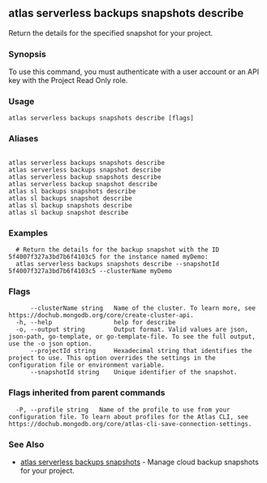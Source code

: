 ## atlas serverless backups snapshots describe

Return the details for the specified snapshot for your project.


### Synopsis

To use this command, you must authenticate with a user account or an API key with the Project Read Only role.


### Usage
```
atlas serverless backups snapshots describe [flags]
```

### Aliases
```

atlas serverless backups snapshots describe
atlas serverless backups snapshot describe
atlas serverless backup snapshots describe
atlas serverless backup snapshot describe
atlas sl backups snapshots describe
atlas sl backups snapshot describe
atlas sl backup snapshots describe
atlas sl backup snapshot describe
```

### Examples

```
  # Return the details for the backup snapshot with the ID 5f4007f327a3bd7b6f4103c5 for the instance named myDemo:
  atlas serverless backups snapshots describe --snapshotId 5f4007f327a3bd7b6f4103c5 --clusterName myDemo
```


### Flags

```
      --clusterName string   Name of the cluster. To learn more, see https://dochub.mongodb.org/core/create-cluster-api.
  -h, --help                 help for describe
  -o, --output string        Output format. Valid values are json, json-path, go-template, or go-template-file. To see the full output, use the -o json option.
      --projectId string     Hexadecimal string that identifies the project to use. This option overrides the settings in the configuration file or environment variable.
      --snapshotId string    Unique identifier of the snapshot.

```


### Flags inherited from parent commands

```
  -P, --profile string   Name of the profile to use from your configuration file. To learn about profiles for the Atlas CLI, see https://dochub.mongodb.org/core/atlas-cli-save-connection-settings.

```

### See Also


* [atlas serverless backups snapshots](atlas_serverless_backups_snapshots.md)	- Manage cloud backup snapshots for your project.



